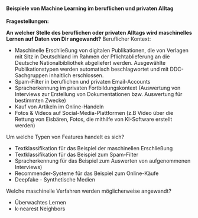 #### Beispiele von Machine Learning im beruflichen und privaten Alltag

**Fragestellungen:** 

**An welcher Stelle des beruflichen oder privaten Alltags wird maschinelles Lernen auf Daten von Dir angewandt?**
Beruflicher Kontext: 
- Maschinelle Erschließung von digitalen Publikationen, die von Verlagen mit Sitz in Deutschland im Rahmen der Pflichtablieferung
  an die Deutsche Nationalbibliothek abgeliefert werden. Ausgewählte Publikationstypen werden automatisch beschlagwortet und mit
  DDC-Sachgruppen inhaltlich erschlossen.
- Spam-Filter in beruflichen und privaten Email-Accounts
- Spracherkennung im privaten Fortbildungskontext (Auswertung von Interviews zur Erstellung von Dokumentationen bzw. Auswertung für bestimmten Zwecke)
- Kauf von Artikeln im Online-Handeln
- Fotos & Videos auf Social-Media-Plattformen (z.B Video über die Rettung von Eisbären, Fotos, die mithilfe von KI-Software erstellt werden)
 
Um welche Typen von Features handelt es sich? 
- Textklassifikation für das Beispiel der maschinellen Erschließung
- Textklassifikation für das Beispiel zum Spam-Filter
- Spracherkennung für das Beispiel zum Auswerten von aufgenommenen Interviews)
- Recommender-Systeme für das Beispiel zum Online-Käufe
- Deepfake - Synthetische Medien 

Welche maschinelle Verfahren werden möglicherweise angewandt? 
- Überwachtes Lernen
- k-nearest Neighbors